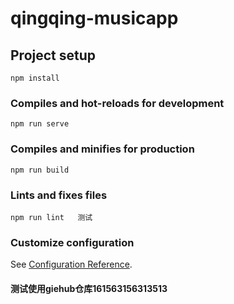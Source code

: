 # qingqing-musicapp

## Project setup
```
npm install
```

### Compiles and hot-reloads for development
```
npm run serve
```

### Compiles and minifies for production
```
npm run build
```

### Lints and fixes files
```
npm run lint   测试
```

### Customize configuration
See [Configuration Reference](https://cli.vuejs.org/config/).

#### 测试使用giehub仓库161563156313513
